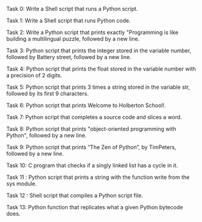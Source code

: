 Task 0: Write a Shell script that runs a Python script.

Task 1: Write a Shell script that runs Python code.

Task 2: Write a Python script that prints exactly "Programming is like building a multilingual puzzle, followed by a new line.

Task 3: Python script that prints the integer stored in the variable number, followed by Battery street, followed by a new line.

Task 4: Python script that prints the float stored in the variable number with a precision of 2 digits.

Task 5: Python script that prints 3 times a string stored in the variable str, followed by its first 9 characters.

Task 6: Python script that prints Welcome to Holberton School!.

Task 7: Python script that completes a source code and slices a word.

Task 8: Python script that prints "object-oriented programming with Python", followed by a new line.

Task 9: Python script that prints “The Zen of Python”, by TimPeters, followed by a new line.

Task 10: C program that checks if a singly linked list has a cycle in it.

Task 11 : Python script that prints a string with the function write from the sys module.

Task 12 : Shell script that compiles a Python script file.

Task 13: Python function that replicates what a given Python bytecode does.
